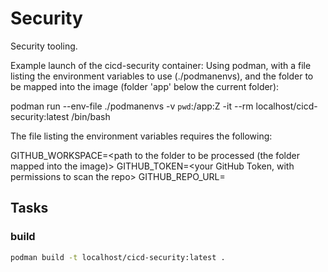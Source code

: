 # Security

Security tooling.

Example launch of the cicd-security container:
Using podman, with a file listing the environment variables to use (./podmanenvs), and the folder to be mapped into the image (folder 'app' below the current folder):

podman run --env-file ./podmanenvs -v `pwd`:/app:Z -it --rm localhost/cicd-security:latest /bin/bash


The file listing the environment variables requires the following:

GITHUB_WORKSPACE=<path to the folder to be processed (the folder mapped into the image)>
GITHUB_TOKEN=<your GitHub Token, with permissions to scan the repo>
GITHUB_REPO_URL=<URL of the GitHub Repo to scan>


## Tasks

### build

```sh
podman build -t localhost/cicd-security:latest .
```
